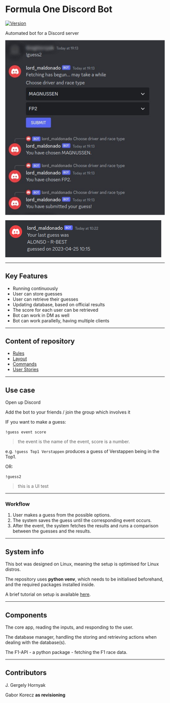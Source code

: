 # Formula One Discord Bot

[![Version](https://badge.fury.io/gh/tterb%2FHyde.svg)](https://badge.fury.io/gh/tterb%2FHyde)

Automated bot for a Discord server

![screenshot from Discord](docs/images/screenShot_guess2.jpg)

![screenshot from Discord](docs/images/screenShot_showlast2.png)

---

## Key Features

- Running continuously
- User can store guesses
- User can retrieve their guesses
- Updating database, based on official results
- The score for each user can be retrieved
- Bot can work in DM as well
- Bot can work parallelly, having multiple clients

---

## Content of repository

- [Rules](docs/rulebook.md)
- [Layout](docs/layout.md)
- [Commands](docs/commands.md)
- [User Stories](docs/user_stories.md)

---

## Use case

Open up Discord

Add the bot to your friends / join the group which involves it

IF you want to make a guess:

`!guess event score`

> the event is the name of the event, score is a number.

e.g. `!guess Top1 Verstappen` produces a guess of Verstappen being in the Top1.

OR:

`!guess2`

> this is a UI test

---

### Workflow

1. User makes a guess from the possible options.
2. The system saves the guess until the corresponding event occurs.
3. After the event, the system fetches the results and runs a comparison between the guesses and the results.

---

## System info

This bot was designed on Linux, meaning the setup is optimised for Linux distros.

The repository uses **python venv**, which needs to be initialised beforehand, and the required packages installed inside.  

A brief tutorial on setup is available [here](docs/setup.md).

---

## Components

The core app, reading the inputs, and responding to the user.

The database manager, handling the storing and retrieving actions when dealing with the database(s).

The F1-API - a python package - fetching the F1 race data.

---

## Contributors

J. Gergely Hornyak

Gabor Korecz **as revisioning**

